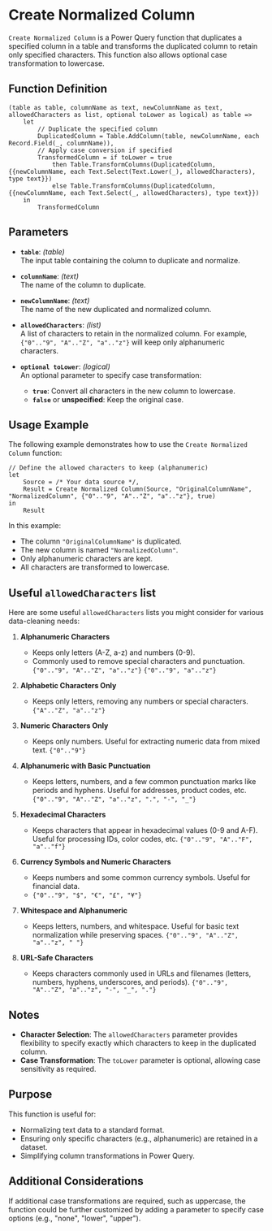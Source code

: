 # Create Normalized Column

`Create Normalized Column` is a Power Query function that duplicates a specified column in a table and transforms the duplicated column to retain only specified characters. This function also allows optional case transformation to lowercase.

## Function Definition

```powerquery
(table as table, columnName as text, newColumnName as text, allowedCharacters as list, optional toLower as logical) as table =>
    let
        // Duplicate the specified column
        DuplicatedColumn = Table.AddColumn(table, newColumnName, each Record.Field(_, columnName)),
        // Apply case conversion if specified
        TransformedColumn = if toLower = true 
            then Table.TransformColumns(DuplicatedColumn, {{newColumnName, each Text.Select(Text.Lower(_), allowedCharacters), type text}})
            else Table.TransformColumns(DuplicatedColumn, {{newColumnName, each Text.Select(_, allowedCharacters), type text}})
    in
        TransformedColumn
```

## Parameters

-   **`table`**: _(table)_  
    The input table containing the column to duplicate and normalize.
    
-   **`columnName`**: _(text)_  
    The name of the column to duplicate.
    
-   **`newColumnName`**: _(text)_  
    The name of the new duplicated and normalized column.
    
-   **`allowedCharacters`**: _(list)_  
    A list of characters to retain in the normalized column. For example, `{"0".."9", "A".."Z", "a".."z"}` will keep only alphanumeric characters.
    
-   **`optional toLower`**: _(logical)_  
    An optional parameter to specify case transformation:
    
    -   **`true`**: Convert all characters in the new column to lowercase.
    -   **`false`** or **unspecified**: Keep the original case.

## Usage Example

The following example demonstrates how to use the `Create Normalized Column` function:

```powerquery
// Define the allowed characters to keep (alphanumeric)
let
    Source = /* Your data source */,
    Result = Create Normalized Column(Source, "OriginalColumnName", "NormalizedColumn", {"0".."9", "A".."Z", "a".."z"}, true)
in
    Result
```
In this example:

-   The column `"OriginalColumnName"` is duplicated.
-   The new column is named `"NormalizedColumn"`.
-   Only alphanumeric characters are kept.
-   All characters are transformed to lowercase.

## Useful `allowedCharacters` list
Here are some useful `allowedCharacters` lists you might consider for various data-cleaning needs:

 1. **Alphanumeric Characters**
	-   Keeps only letters (A-Z, a-z) and numbers (0-9).
	-   Commonly used to remove special characters and punctuation.
	`{"0".."9", "A".."Z", "a".."z"}` 
	`{"0".."9", "a".."z"}` 

2. **Alphabetic Characters Only**
	-   Keeps only letters, removing any numbers or special characters.
	`{"A".."Z", "a".."z"}` 

3. **Numeric Characters Only**
	-   Keeps only numbers. Useful for extracting numeric data from mixed text.
	`{"0".."9"}` 

4. **Alphanumeric with Basic Punctuation**
	-   Keeps letters, numbers, and a few common punctuation marks like periods and hyphens. Useful for addresses, product codes, etc.
	`{"0".."9", "A".."Z", "a".."z", ".", "-", "_"}` 

5. **Hexadecimal Characters**
	-   Keeps characters that appear in hexadecimal values (0-9 and A-F). Useful for processing IDs, color codes, etc.
	`{"0".."9", "A".."F", "a".."f"}` 

6. **Currency Symbols and Numeric Characters**
	-   Keeps numbers and some common currency symbols. Useful for financial data. 
	- `{"0".."9", "$", "€", "£", "¥"}` 

7. **Whitespace and Alphanumeric**
	-   Keeps letters, numbers, and whitespace. Useful for basic text normalization while preserving spaces.
	`{"0".."9", "A".."Z", "a".."z", " "}` 

 8. **URL-Safe Characters**
	-   Keeps characters commonly used in URLs and filenames (letters, numbers, hyphens, underscores, and periods).
	`{"0".."9", "A".."Z", "a".."z", "-", "_", "."}` 

## Notes

-   **Character Selection**: The `allowedCharacters` parameter provides flexibility to specify exactly which characters to keep in the duplicated column.
-   **Case Transformation**: The `toLower` parameter is optional, allowing case sensitivity as required.

## Purpose

This function is useful for:

-   Normalizing text data to a standard format.
-   Ensuring only specific characters (e.g., alphanumeric) are retained in a dataset.
-   Simplifying column transformations in Power Query.

## Additional Considerations

If additional case transformations are required, such as uppercase, the function could be further customized by adding a parameter to specify case options (e.g., "none", "lower", "upper").


